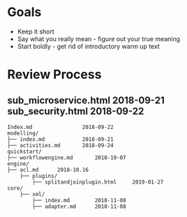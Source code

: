 # Goals

 * Keep it short
 * Say what you really mean - figure out your true meaning
 * Start boldly - get rid of introductory warm up text
 

# Review Process


sub_microservice.html		2018-09-21
sub_security.html			2018-09-22 
---------


	Index.md				2018-09-22 
	modelling/
	├── index.md			2018-09-21
	├── activities.md		2018-09-24
	quickstart/
	├── workflowengine.md		2018-10-07
	engine/
	├── acl.md		2018-10.16
		├── plugins/
			├── splitandjoinplugin.html		2019-01-27
	core/
		├── xml/
			├── index.md		2018-11-08
			├── adapter.md		2018-11-08

				
				
